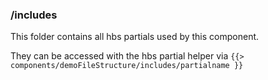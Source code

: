 ### /includes ###

This folder contains all hbs partials used by this component. 

They can be accessed with the hbs partial helper via
```{{> components/demoFileStructure/includes/partialname }}```
